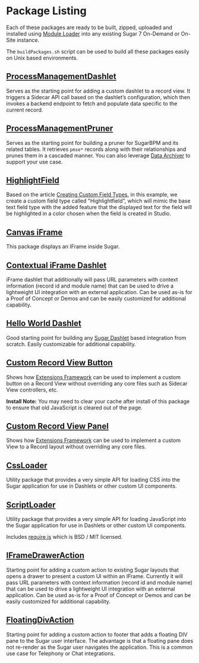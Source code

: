 # Package Listing
Each of these packages are ready to be built, zipped, uploaded and installed using [Module Loader](http://support.sugarcrm.com/SmartLinks/Administration_Guide/Developer_Tools/Module_Loader/) into any existing Sugar 7 On-Demand or On-Site instance.

The `buildPackages.sh` script can be used to build all these packages easily on Unix based environments.

## [ProcessManagementDashlet](ProcessManagementDashlet/)

Serves as the starting point for adding a custom dashlet to a record view. It triggers a Sidecar API call based on the dashlet’s configuration, which then invokes a backend endpoint to fetch and populate data specific to the current record.

## [ProcessManagementPruner](ProcessManagementPruner/)

Serves as the starting point for building a pruner for SugarBPM and its related tables. It retrieves `pmse*` records along with their relationships and prunes them in a cascaded manner. You can also leverage [Data Archiver](https://support.sugarcrm.com/SmartLinks/administration_guide/system/data_archiver/) to support your use case.

## [HighlightField](HighlightField/)

Based on the article [Creating Custom Field Types](https://support.sugarcrm.com/SmartLinks/developer_guide/cookbook/creating_custom_fields/), in this example, we create a custom field type called "Highlightfield", which will mimic the base text field type with the added feature that the displayed text for the field will be highlighted in a color chosen when the field is created in Studio.

## [Canvas iFrame](CanvasIFrame)
This package displays an IFrame inside Sugar.

## [Contextual iFrame Dashlet](ContextualIFrameDashlet/)

iFrame dashlet that additionally will pass URL parameters with context information (record id and module name) that can be used to drive a lightweight UI integration with an external application.  Can be used as-is for a Proof of Concept or Demos and can be easily customized for additional capability.

## [Hello World Dashlet](HelloWorldDashlet/)

Good starting point for building any [Sugar Dashlet](http://support.sugarcrm.com/SmartLinks/Developer_Guide/User_Interface/Dashlets/) based integration from scratch.  Easily customizable for additional capability.

## [Custom Record View Button](CustomRecordViewButton/)

Shows how [Extensions Framework](http://support.sugarcrm.com/SmartLinks/Developer_Guide/Architecture/Extensions/) can be used to implement a custom button on a Record View without overriding any core files such as Sidecar View controllers, etc.

**Install Note:**  You may need to clear your cache after install of this package to ensure that old JavaScript is cleared out of the page.

## [Custom Record View Panel](CustomRecordViewPanel/)

Shows how [Extensions Framework](http://support.sugarcrm.com/SmartLinks/Developer_Guide/Architecture/Extensions/) can be used to implement a custom View to a Record layout without overriding any core files.

## [CssLoader](CssLoader/)
Utility package that provides a very simple API for loading CSS into the Sugar application for use in Dashlets or other custom UI components.

## [ScriptLoader](ScriptLoader/)
Utility package that provides a very simple API for loading JavaScript into the Sugar application for use in Dashlets or other custom UI components.

Includes [require.js](http://requirejs.org/) which is BSD / MIT licensed.

## [IFrameDrawerAction](IFrameDrawerAction/)

Starting point for adding a custom action to existing Sugar layouts that opens a drawer to present a custom UI within an IFrame. Currently it will pass URL parameters with context information (record id and module name) that can be used to drive a lightweight UI integration with an external application. Can be used as-is for a Proof of Concept or Demos and can be easily customized for additional capability.

## [FloatingDivAction](FloatingDivAction/)

Starting point for adding a custom action to footer that adds a floating DIV pane to the Sugar user interface. The advantage is that a floating pane does not re-render as the Sugar user navigates the application. This is a common use case for Telephony or Chat integrations.
